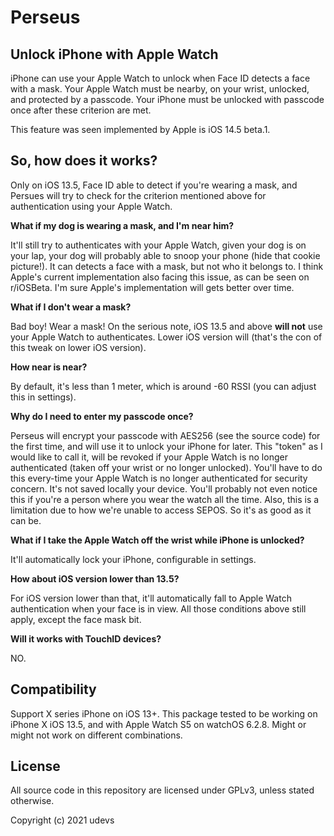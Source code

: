 # Perseus


## Unlock iPhone with Apple Watch

iPhone can use your Apple Watch to unlock when Face ID detects a face with a mask. Your Apple Watch must be nearby, on your wrist, unlocked, and protected by a passcode. Your iPhone must be unlocked with passcode once after these criterion are met.<br/>

This feature was seen implemented by Apple is iOS 14.5 beta.1.


## So, how does it works?

Only on iOS 13.5, Face ID able to detect if you're wearing a mask, and Persues will try to check for the criterion mentioned above for authentication using your Apple Watch. 

**What if my dog is wearing a mask, and I'm near him?**

It'll still try to authenticates with your Apple Watch, given your dog is on your lap, your dog will probably able to snoop your phone (hide that cookie picture!). It can detects a face with a mask, but not who it belongs to. I think Apple's current implementation also facing this issue, as can be seen on r/iOSBeta. I'm sure Apple's implementation will gets better over time.

**What if I don't wear a mask?**

Bad boy! Wear a mask! On the serious note, iOS 13.5 and above **will not** use your Apple Watch to authenticates. Lower iOS version will (that's the con of this tweak on lower iOS version).

**How near is near?**

By default, it's less than 1 meter, which is around -60 RSSI (you can adjust this in settings).

**Why do I need to enter my passcode once?**

Perseus will encrypt your passcode with AES256 (see the source code) for the first time, and will use it to unlock your iPhone for later. This "token" as I would like to call it, will be revoked if your Apple Watch is no longer authenticated (taken off your wrist or no longer unlocked). You'll have to do this every-time your Apple Watch is no longer authenticated for security concern. It's not saved locally your device. You'll probably not even notice this if you're a person where you wear the watch all the time. Also, this is a limitation due to how we're unable to access SEPOS. So it's as good as it can be.

**What if I take the Apple Watch off the wrist while iPhone is unlocked?**

It'll automatically lock your iPhone, configurable in settings.

**How about iOS version lower than 13.5?**

For iOS version lower than that, it'll automatically fall to Apple Watch authentication when your face is in view. All those conditions above still apply, except the face mask bit.

**Will it works with TouchID devices?**

NO.
## Compatibility
Support X series iPhone on iOS 13+. This package tested to be working on iPhone X iOS 13.5, and with Apple Watch S5 on watchOS 6.2.8. Might or might not work on different combinations.

## License
All source code in this repository are licensed under GPLv3, unless stated otherwise.

Copyright (c) 2021 udevs